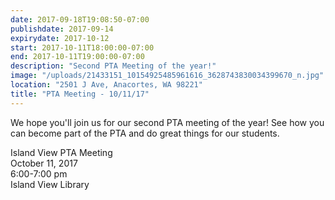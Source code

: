 ```yaml
---
date: 2017-09-18T19:08:50-07:00
publishdate: 2017-09-14
expirydate: 2017-10-12
start: 2017-10-11T18:00:00-07:00
end: 2017-10-11T19:00:00-07:00
description: "Second PTA Meeting of the year!"
image: "/uploads/21433151_10154925485961616_3628743830034399670_n.jpg"
location: "2501 J Ave, Anacortes, WA 98221"
title: "PTA Meeting - 10/11/17"
---
```


We hope you'll join us for our second PTA meeting of the year! See how you can become part of the PTA and do great things for our students.

Island View PTA Meeting  
October 11, 2017  
6:00-7:00 pm  
Island View Library
